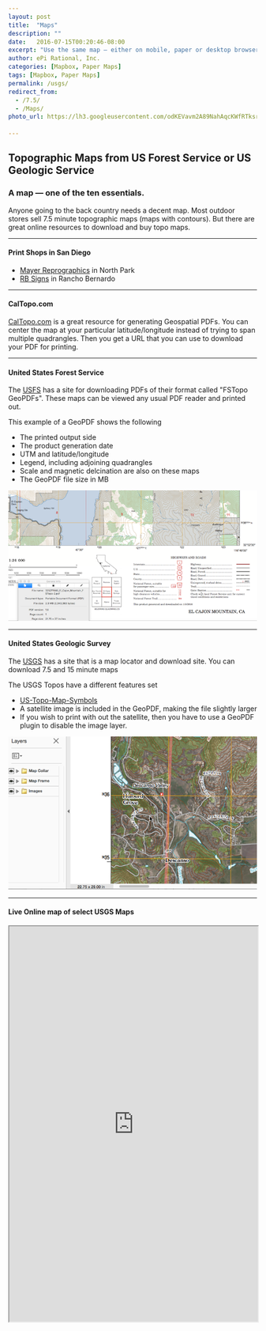 ```yaml
---
layout: post
title:  "Maps"
description: ""
date:   2016-07-15T00:20:46-08:00
excerpt: "Use the same map — either on mobile, paper or desktop browser"
author: ePi Rational, Inc.
categories: [Mapbox, Paper Maps]
tags: [Mapbox, Paper Maps]
permalink: /usgs/
redirect_from:
  - /7.5/
  - /Maps/
photo_url: https://lh3.googleusercontent.com/odKEVavm2A89NahAqcKWfRTksrGtVJO9SdfN41hSjL2Brz0rXDXh-tkmRcSvRDifFjA=h150

---
```

## Topographic Maps from US Forest Service or US Geologic Service

### A map — one of the ten essentials.

Anyone going to the back country needs a decent map.  Most outdoor stores sell 7.5 minute topographic maps (maps with contours).  But there are great online resources to download and buy topo maps.

---

#### Print Shops in San Diego

* [Mayer Reprographics][mayer] in North Park
* [RB Signs][rbsigns] in Rancho Bernardo

---

#### CalTopo.com
[CalTopo.com][caltopo] is a great resource for generating Geospatial PDFs.  You can center the map at your particular latitude/longitude instead of trying to span multiple quadrangles.  Then you get a URL that you can use to download your PDF for printing.

-----

#### United States Forest Service

The [USFS][usfs] has a site for downloading PDFs of their format called "FSTopo GeoPDFs".  These maps can be viewed any usual PDF reader and printed out.

This example of a GeoPDF shows the following

* The printed output side
* The product generation date
* UTM and latitude/longitude
* Legend, including adjoining quadrangles
* Scale and magnetic delcination are also on these maps
* The GeoPDF file size in MB

![usfs-topo.png](../assets/img/usfs-topo.png)

-----

#### United States Geologic Survey

The [USGS][usgs] has a site that is a map locator and download site.  You can download 7.5 and 15 minute maps  

The USGS Topos have a different features set

* [US-Topo-Map-Symbols](../assets/pdf/US-Topo-Map-Symbols.pdf)
* A satellite image is included in the GeoPDF, making the file slightly larger
* If you wish to print with out the satellite, then you have to use a GeoPDF plugin to disable the image layer.

![usgs-topo.png](../assets/img/usgs-topo.png)

-----

#### Live Online map of select USGS Maps
<iframe allowfullscreen="true" width = "100%" height = "800" src="https://api.mapbox.com/styles/v1/roblabs/cj83mpdcgauwa2rp408j9px42.html?fresh=true&title=false&access_token=pk.eyJ1Ijoicm9ibGFicyIsImEiOiJwVlg0cnZnIn0.yhekddtKwZohGoORaWjqIw#9.92/33.2028/-116.6595">
  <p>Your browser does not support iframes.</p>
</iframe>


[mayer]:http://mayer.com
[rbsigns]:http://ranchobernardosigns.com
[usgs]: https://viewer.nationalmap.gov/basic/?basemap=b1&category=histtopo,ustopo&title=Map%20View
[usfs]:  https://data.fs.usda.gov/geodata/rastergateway/states-regions/states.php
[caltopo]: http://caltopo.com/map.html#ll=36.5785,-118.29075&z=15&b=t
[ios]:  https://itunes.apple.com/us/app/mt-whitney-ep-maps/id1133292347?mt=8
[android]:  https://play.google.com/store/apps/details?id=com.roblabs.papermaps.whitney

[tsg]:  http://www.timestampgenerator.com

[tilejson-local-server-github]:  http://roblabs.github.io/blackmountain-leaflet/

